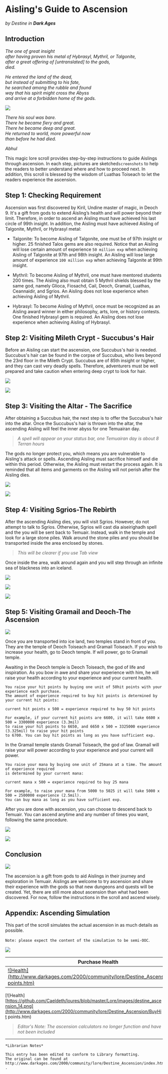# Aisling's Guide to Ascension

_by Destine in_ ___Dark Ages___

## Introduction

_The one of great insight_  
_after having proven his metal of Hybrasyl, Mythril, or Talgonite,_  
_after a great offering of [untranslated] to the gods,_  
_died._

_He entered the land of the dead,_  
_but instead of submitting to his fate,_  
_he searched among the rubble and found_  
_way that his spirit might cross the Abyss_  
_and arrive at a forbidden home of the gods._  

![](images/destine_ascension_1.png)

_There his soul was bare._  
_There he became fiery and great._  
_There he became deep and great._  
_He returned to world, more powerful now_  
_than before he had died._

_Abhul_

This magic lore scroll provides step-by-step instructions to guide Aislings through ascension. In each step, pictures are sketched`screenshots` to help the readers to better understand where and how to proceed next. In addition, this scroll is blessed by the wisdom of Luathas Toiseach to let the readers experience the ascension.

## Step 1: Checking Requirement

Ascension was first discovered by Kiril, Undine master of magic, in Deoch 9. It's a gift from gods to extend Aisling’s health and will power beyond their limit. Therefore, in order to ascend an Aisling must have achieved his last circle of 99th insight. In addition, the Aisling must have achieved Aisling of Talgonite, Mythril, or Hybrasyl metal:

+ Talgonite: To become Aisling of Talgonite, one must be of 97th insight or higher. 25 finished Talos gems are also required. Notice that an Aisling will lose certain amount of experience `50 million exp` when achieving Aisling of Talgonite at 97th and 98th insight. An Aisling will lose large amount of experience `100 million exp` when achieving Talgonite at 99th insight.

+ Mythril: To become Aisling of Mythril, one must have mentored students 200 times. The Aisling also must obtain 5 Mythril shields blessed by the same god, namely Glioca, Fiosachd, Cail, Deoch, Gramail, Luathas, Ceannaidir, and Sgrios. An Aisling does not lose experience when achieving Aisling of Mythril.

+ Hybrasyl: To become Aisling of Mythril, once must be recognized as an Aisling award winner in either philosophy, arts, lore, or history contests. One finished Hybrasyl gem is required. An Aisling does not lose experience when achieving Aisling of Hybrasyl.

## Step 2: Visiting Mileth Crypt - Succubus's Hair

Before an Aisling can start the ascension, one Succubus's hair is needed. Succubus's hair can be found in the corpse of Succubus, who lives beyond the 23rd floor in the Mileth Crypt. Succubus are of 85th insight or higher, and they can cast very deadly spells. Therefore, adventurers must be well prepared and take caution when entering deep crypt to look for hair.

![](images/destine_ascension_2.png)

![](images/destine_ascension_3.png)

## Step 3: Visiting the Altar - The Sacrifice

After obtaining a Succubus hair, the next step is to offer the Succubus's hair into the altar. Once the Succubus's hair is thrown into the altar, the ascending Aisling will feel the inner abyss for one Temuairan day.

> _A spell will appear on your status bar, one Temuairan day is about 8 Terran hours_

The gods no longer protect you, which means you are vulnerable to Aisling's attack or spells. Ascending Aisling must sacrifice himself and die within this period. Otherwise, the Aisling must restart the process again. It is reminded that all items and garments on the Aisling will not perish after the Aisling dies.

![](images/destine_ascension_4.png)

![](images/destine_ascension_5.png)

## Step 4: Visiting Sgrios-The Rebirth

After the ascending Aisling dies, you will visit Sgrios. However, do not attempt to talk to Sgrios. Otherwise, Sgrios will cast dia aiseirighadh spell and the you will be sent back to Temuair. Instead, walk in the temple and look for a large stone piles. Walk around the stone piles and you should be transported inside the area enclosed by stones. 

>_This will be clearer if you use Tab view_

Once inside the area, walk around again and you will step through an infinite sea of blackness into an iceland.

![](images/destine_ascension_6.png)

![](images/destine_ascension_7.png)

![](images/destine_ascension_8.png)

## Step 5: Visiting Gramail and Deoch-The Ascension

![](images/destine_ascension_9.png)

Once you are transported into ice land, two temples stand in front of you. They are the temple of Deoch Toiseach and Gramail Toiseach. If you wish to increase your health, go to Deoch temple. If will power, go to Gramail temple.

Awaiting in the Deoch temple is Deoch Toiseach, the god of life and inspiration. As you bow in awe and share your experience with him, he will raise your health according to your experience and your current health.

```
You raise your hit points by buying one unit of 50hit points with your experience each purchase. 
The amount of experience required to buy hit points is determined by your current hit points:

current hit points x 500 = experience required to buy 50 hit points

For example, if your current hit points are 6600, it will take 6600 x 500 = 3300000 experience (3.3mil) 
to raise your hit points to 6650, and 6650 x 500 = 3325000 experience (3.325mil) to raise your hit points 
to 6700. You can buy hit points as long as you have sufficient exp.
```

In the Gramail temple stands Gramail Toiseach, the god of law. Gramail will raise your will power according to your experience and your current will power.

```
You raise your mana by buying one unit of 25mana at a time. The amount of experience required 
is determined by your current mana:

current mana x 500 = experience required to buy 25 mana

For example, to raise your mana from 5000 to 5025 it will take 5000 x 500 = 2500000 experience (2.5mil). 
You can buy mana as long as you have sufficient exp.
```

After you are done with ascension, you can choose to descend back to Temuair. You can ascend anytime and any number of times you want, following the same procedure.

![](images/destine_ascension_10.png)

![](images/destine_ascension_11.png)

## Conclusion

![](images/destine_ascension_12.png)

The ascension is a gift from gods to aid Aislings in their journey and exploration in Temuair. Aislings are welcome to try ascension and share their experience with the gods so that new dungeons and quests will be created. Yet, there are still more about ascension than what had been discovered. For now, follow the instructions in the scroll and ascend wisely.

## Appendix: Ascending Simulation

This part of the scroll simulates the actual ascension in as much details as possible. 

`Note: please expect the content of the simulation to be semi-OOC`. 

![](images/destine_ascension_13.png)

|Purchase Health|Purchase Mana|
|-|-|
|[![Health](http://www.darkages.com/2000/community/lore/Destine_Ascension/BuyHit points.htm)](https://github.com/Caeldeth/loures/blob/master/Lore/images/destine_ascension_14.png)|![http://www.darkages.com/2000/community/lore/Destine_Ascension/BuyMana.htm](images/destine_ascension_15.png)|


[![Health][https://github.com/Caeldeth/loures/blob/master/Lore/images/destine_ascension_14.png](http://www.darkages.com/2000/community/lore/Destine_Ascension/BuyHit points.htm)



>_Editor's Note: The ascension calculators no longer function and have not been included_

***

```
*Librarian Notes*

This entry has been edited to conform to Library formatting.
The original can be found at http://www.darkages.com/2000/community/lore/Destine_Ascension/index.html .
```
